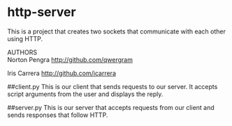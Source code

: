 # http-server
This is a project that creates two sockets that communicate with each other using HTTP. 


AUTHORS <br>
Norton Pengra http://github.com/qwergram


Iris Carrera http://github.com/icarrera

##client.py
This is our client that sends requests to our server. It accepts script arguments from the user and displays the reply.

##server.py
This is our server that accepts requests from our client and sends responses that follow HTTP. 




